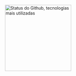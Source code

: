 <p>
<img 
      align="center" 
      alt="Status do Github, tecnologias mais utilizadas" 
      height="220" 
      src="https://github-readme-stats.vercel.app/api/top-langs/?username=devfenrir&theme=tokyonight&layout=compact&custom_title=Tecnologias&langs_count=9" 
  />
</p>
